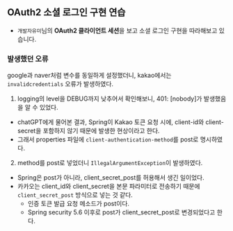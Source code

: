 ## OAuth2 소셜 로그인 구현 연습
- `개발자유미`님의 **OAuth2 클라이언트 세션**을 보고 소셜 로그인 구현을 따라해보고 있습니다.


### 발생했던 오류
google과 naver처럼 변수를 동일하게 설정했더니, kakao에서는 `invalidcredentials` 오류가 발생하였다.

1. logging의 level을 DEBUG까지 낮추어서 확인해보니, 401: [nobody]가 발생했음을 알 수 있었다.
- chatGPT에게 물어본 결과, Spring이 Kakao 토큰 요청 시에, client-id와 client-secret을 포함하지 않기 때문에 발생한 현상이라고 한다.
- 그래서 properties 파일에 `client-authentication-method`를 post로 명시하였다.

2. method를 post로 넣었더니 `IllegalArgumentException`이 발생하였다.
- Spring은 post가 아니라, client_secret_post를 허용해서 생긴 일이었다.
- 카카오는 client_id와 client_secret을 본문 파라미터로 전송하기 때문에 `client_secret_post` 방식으로 넣는 것 같다. 
  -  인증 토큰 발급 요청 메소드가 post이다.
  - Spring security 5.6 이후로 post가 client_secret_post로 변경되었다고 한다. 